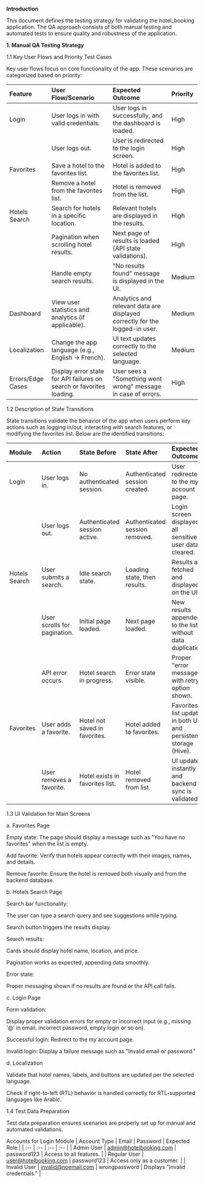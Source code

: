 **Introduction**

This document defines the testing strategy for validating the hotel_booking application. The QA approach consists of both manual testing and automated tests to ensure quality and robustness of the application.

**1. Manual QA Testing Strategy**

1.1 Key User Flows and Priority Test Cases

Key user flows focus on core functionality of the app. These scenarios are categorized based on priority:

| Feature | User Flow/Scenario | Expected Outcome | Priority |
| :-- | :-- | :-- | :-- |
| Login | User logs in with valid credentials. | User logs in successfully, and the dashboard is loaded. | High |
|  | User logs out. | User is redirected to the login screen. | High |
| Favorites | Save a hotel to the favorites list. | Hotel is added to the favorites list. | High |
|  | Remove a hotel from the favorites list. | Hotel is removed from the list. | High |
| Hotels Search | Search for hotels in a specific location. | Relevant hotels are displayed in the results. | High |
|  | Pagination when scrolling hotel results. | Next page of results is loaded (API state validations). | High |
|  | Handle empty search results. | "No results found" message is displayed in the UI. | Medium |
| Dashboard | View user statistics and analytics (if applicable). | Analytics and relevant data are displayed correctly for the logged-in user. | Medium |
| Localization | Change the app language (e.g., English → French). | UI text updates correctly to the selected language. | Medium |
| Errors/Edge Cases | Display error state for API failures on search or favorites loading. | User sees a "Something went wrong" message in case of errors. | High |

1.2 Description of State Transitions

State transitions validate the behavior of the app when users perform key actions such as logging in/out, interacting with search features, or modifying the favorites list. Below are the identified transitions:

| Module | Action | State Before | State After | Expected Outcome |
| :-- | :-- | :-- | :-- | :-- |
| Login | User logs in. | No authenticated session. | Authenticated session created. | User redirected to the my account page. |
|  | User logs out. | Authenticated session active. | Authenticated session removed. | Login screen displayed; all sensitive user data cleared. |
| Hotels Search | User submits a search. | Idle search state. | Loading state, then results. | Results are fetched and displayed on the UI. |
|  | User scrolls for pagination. | Initial page loaded. | Next page loaded. | New results appended to the list without data duplication. |
|  | API error occurs. | Hotel search in progress. | Error state visible. | Proper "error message" with retry option shown. |
| Favorites | User adds a favorite. | Hotel not saved in favorites. | Hotel added to favorites. | Favorites list updates in both UI and persistent storage (Hive). |
|  | User removes a favorite. | Hotel exists in favorites list. | Hotel removed from list. | UI updates instantly and backend sync is validated. |


1.3 UI Validation for Main Screens

a. Favorites Page

Empty state: The page should display a message such as "You have no favorites" when the list is empty.

Add favorite: Verify that hotels appear correctly with their images, names, and details.

Remove favorite: Ensure the hotel is removed both visually and from the backend database.

b. Hotels Search Page

Search bar functionality:

The user can type a search query and see suggestions while typing.

Search button triggers the results display.

Search results:

Cards should display hotel name, location, and price.

Pagination works as expected, appending data smoothly.

Error state:

Proper messaging shown if no results are found or the API call fails.

c. Login Page

Form validation:

Display proper validation errors for empty or incorrect input (e.g., missing '@' in email, incorrect password, empty login or so on).

Successful login: Redirect to the my account page.

Invalid login: Display a failure message such as "Invalid email or password."

d. Localization

Validate that hotel names, labels, and buttons are updated per the selected language.

Check if right-to-left (RTL) behavior is handled correctly for RTL-supported languages like Arabic.

1.4 Test Data Preparation

Test data preparation ensures scenarios are properly set up for manual and automated validations.

Accounts for Login Module
| Account Type | Email | Password | Expected Role |
| :-- | :-- | :-- | :-- |
| Admin User | admin@hotelbooking.com | password123 | Access to all features. |
| Regular User | user@hotelbooking.com | password123 | Access only as a customer. |
| Invalid User | invalid@noemail.com | wrongpassword | Displays "Invalid credentials." |



